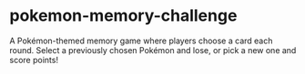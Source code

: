 # pokemon-memory-challenge
A Pokémon-themed memory game where players choose a card each round. Select a previously chosen Pokémon and lose, or pick a new one and score points!
